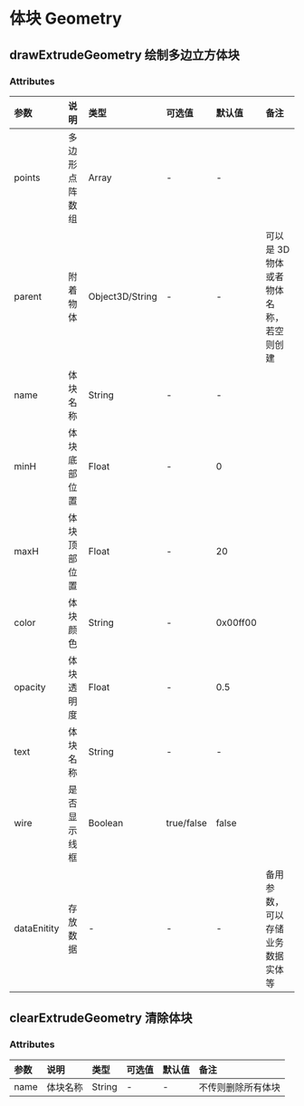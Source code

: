 # 体块 Geometry

## drawExtrudeGeometry 绘制多边立方体块

### Attributes

| 参数        | 说明           | 类型            | 可选值     | 默认值   | 备注                                   |
| :---------- | :------------- | :-------------- | :--------- | :------- | :------------------------------------- |
| points      | 多边形点阵数组 | Array           | -          | -        |
| parent      | 附着物体       | Object3D/String | -          | -        | 可以是 3D 物体或者物体名称，若空则创建 |
| name        | 体块名称       | String          | -          | -        |
| minH        | 体块底部位置   | Float           | -          | 0        |
| maxH        | 体块顶部位置   | Float           | -          | 20       |
| color       | 体块颜色       | String          | -          | 0x00ff00 |
| opacity     | 体块透明度     | Float           | -          | 0.5      |
| text        | 体块名称       | String          | -          | -        |
| wire        | 是否显示线框   | Boolean         | true/false | false    |
| dataEnitity | 存放数据       | -               | -          | -        | 备用参数，可以存储业务数据实体等       |

## clearExtrudeGeometry 清除体块

### Attributes

| 参数 | 说明     | 类型   | 可选值 | 默认值 | 备注               |
| :--- | :------- | :----- | :----- | :----- | :----------------- |
| name | 体块名称 | String | -      | -      | 不传则删除所有体块 |

